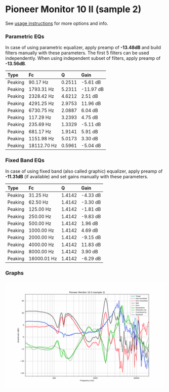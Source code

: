 # Pioneer Monitor 10 II (sample 2)
See [usage instructions](https://github.com/jaakkopasanen/AutoEq#usage) for more options and info.

### Parametric EQs
In case of using parametric equalizer, apply preamp of **-13.48dB** and build filters manually
with these parameters. The first 5 filters can be used independently.
When using independent subset of filters, apply preamp of **-13.56dB**.

| Type    | Fc          |      Q | Gain      |
|:--------|:------------|:-------|:----------|
| Peaking | 90.17 Hz    | 0.2511 | -5.61 dB  |
| Peaking | 1793.31 Hz  | 5.2311 | -11.97 dB |
| Peaking | 2328.42 Hz  | 4.6212 | 2.51 dB   |
| Peaking | 4291.25 Hz  | 2.9753 | 11.96 dB  |
| Peaking | 6730.75 Hz  | 2.0887 | 6.04 dB   |
| Peaking | 117.29 Hz   | 3.2393 | 4.75 dB   |
| Peaking | 235.69 Hz   | 1.3329 | -5.11 dB  |
| Peaking | 681.17 Hz   | 1.9141 | 5.91 dB   |
| Peaking | 1151.98 Hz  | 5.0173 | 3.30 dB   |
| Peaking | 18112.70 Hz | 0.5961 | -5.04 dB  |

### Fixed Band EQs
In case of using fixed band (also called graphic) equalizer, apply preamp of **-11.31dB**
(if available) and set gains manually with these parameters.

| Type    | Fc          |      Q | Gain     |
|:--------|:------------|:-------|:---------|
| Peaking | 31.25 Hz    | 1.4142 | -4.33 dB |
| Peaking | 62.50 Hz    | 1.4142 | -3.30 dB |
| Peaking | 125.00 Hz   | 1.4142 | -1.81 dB |
| Peaking | 250.00 Hz   | 1.4142 | -9.83 dB |
| Peaking | 500.00 Hz   | 1.4142 | 1.96 dB  |
| Peaking | 1000.00 Hz  | 1.4142 | 4.69 dB  |
| Peaking | 2000.00 Hz  | 1.4142 | -9.15 dB |
| Peaking | 4000.00 Hz  | 1.4142 | 11.83 dB |
| Peaking | 8000.00 Hz  | 1.4142 | 3.90 dB  |
| Peaking | 16000.01 Hz | 1.4142 | -6.29 dB |

### Graphs
![](./Pioneer%20Monitor%2010%20II%20(sample%202).png)
